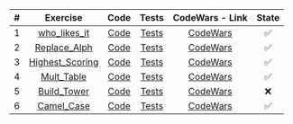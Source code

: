 | # | Exercise  | Code  | Tests | CodeWars - Link | State |
|:-:|:-:|:-:|:-:|:-:|:-:|
|1|[who_likes_it](https://github.com/lfteixeira996/CodeWars/tree/master/Python/6kyu/who_likes_it/README.md) 		| [Code](https://github.com/lfteixeira996/CodeWars/tree/master/Python/6kyu/who_likes_it/who_likes_it.py)		|[Tests](https://github.com/lfteixeira996/CodeWars/tree/master/Python/6kyu/who_likes_it/tests.py)			|[CodeWars](https://www.codewars.com/kata/who-likes-it/train/python)										|:white_check_mark:|
|2|[Replace_Alph](https://github.com/lfteixeira996/CodeWars/tree/master/Python/6kyu/Replace_Alph/README.md) 		| [Code](https://github.com/lfteixeira996/CodeWars/tree/master/Python/6kyu/Replace_Alph/Replace_Alph.py)		|[Tests](https://github.com/lfteixeira996/CodeWars/tree/master/Python/6kyu/Replace_Alph/tests.py)			|[CodeWars](https://www.codewars.com/kata/546f922b54af40e1e90001da/train/python)							|:white_check_mark:|
|3|[Highest_Scoring](https://github.com/lfteixeira996/CodeWars/tree/master/Python/6kyu/Highest_Scoring/README.md) 	| [Code](https://github.com/lfteixeira996/CodeWars/tree/master/Python/6kyu/Highest_Scoring/Highest_Scoring.py)	|[Tests](https://github.com/lfteixeira996/CodeWars/tree/master/Python/6kyu/Highest_Scoring/tests.py)		|[CodeWars](https://www.codewars.com/kata/57eb8fcdf670e99d9b000272/train/python)							|:white_check_mark:|
|4|[Mult_Table](https://github.com/lfteixeira996/CodeWars/tree/master/Python/6kyu/Mult_Table/README.md) 			| [Code](https://github.com/lfteixeira996/CodeWars/tree/master/Python/6kyu/Mult_Table/Mult_Table.py)			|[Tests](https://github.com/lfteixeira996/CodeWars/tree/master/Python/6kyu/Mult_Table/tests.py)				|[CodeWars](https://www.codewars.com/kata/534d2f5b5371ecf8d2000a08)											|:white_check_mark:|
|5|[Build_Tower](https://github.com/lfteixeira996/CodeWars/tree/master/Python/6kyu/Build_Tower/README.md) 			| [Code](https://github.com/lfteixeira996/CodeWars/tree/master/Python/6kyu/Build_Tower/Build_Tower.py)			|[Tests](https://github.com/lfteixeira996/CodeWars/tree/master/Python/6kyu/Build_Tower/tests.py)			|[CodeWars](https://www.codewars.com/kata/576757b1df89ecf5bd00073b/train/python)							|:x:|
|6|[Camel_Case](https://github.com/lfteixeira996/CodeWars/tree/master/Python/6kyu/Camel_Case/README.md) 			| [Code](https://github.com/lfteixeira996/CodeWars/tree/master/Python/6kyu/Camel_Case/Camel_Case.py)			|[Tests](https://github.com/lfteixeira996/CodeWars/tree/master/Python/6kyu/Camel_Case/tests.py)				|[CodeWars](https://www.codewars.com/kata/587731fda577b3d1b0001196/train/python/5df20e83857f80002ca8712c)	|:white_check_mark:|
